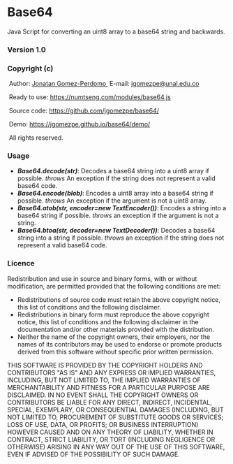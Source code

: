 # Base64
Java Script for converting an uint8 array to a base64 string and backwards.
<h3>Version 1.0</h3>
<h3>Copyright (c)</h3>
&nbsp;Author: <A HREF="https://disi.unal.edu.co/~jgomezpe/"> Jonatan Gomez-Perdomo </A>
&nbsp;E-mail: <A HREF="mailto:jgomezpe@unal.edu.co">jgomezpe@unal.edu.co</A>

&nbsp;Ready to use: <A HREF="https://numtseng.com/modules/base64.js">https://numtseng.com/modules/base64.js</A>

&nbsp;Source code: <A HREF="https://github.com/jgomezpe/base64/">https://github.com/jgomezpe/base64/</A>


&nbsp;Demo: <A HREF="https://jgomezpe.github.io/base64/demo/">https://jgomezpe.github.io/base64/demo/</A>

&nbsp;All rights reserved.

<h3>Usage</h3>
<ul>
    <li> <b><i>Base64.decode(str)</i></b>: Decodes a base64 string into a uint8 array if possible. <i>throws</i> An exception if the string does not represent a valid base64 code.</li>
    <li> <b><i>Base64.encode(blob)</i></b>: Encodes a uint8 array into a base64 string if possible. <i>throws</i> An exception if the argument is not a uint8 array.</li>
    <li> <b><i>Base64.atob(str, encoder=new TextEncoder())</i></b>: Encodes a string into a base64 string if possible. <i>throws</i> an exception if the argument is not a string.</li>
    <li> <b><i>Base64.btoa(str, decoder=new TextDecoder())</i></b>: Decodes a base64 string into a string if possible. <i>throws</i> an exception if the string does not represent a valid base64 code.</li>
    
</ul>

<h3>Licence</h3>
Redistribution and use in source and binary forms, with or without modification, are permitted provided that the following conditions are met:

<ul>
    <li> Redistributions of source code must retain the above copyright notice,
            this list of conditions and the following disclaimer.</li>
    <li> Redistributions in binary form must reproduce the above copyright notice,
            this list of conditions and the following disclaimer in the documentation
            and/or other materials provided with the distribution.</li>
    <li> Neither the name of the copyright owners, their employers, nor the
            names of its contributors may be used to endorse or promote products
            derived from this software without specific prior written permission.</li>
</ul>

THIS SOFTWARE IS PROVIDED BY THE COPYRIGHT HOLDERS AND CONTRIBUTORS "AS IS"
        AND ANY EXPRESS OR IMPLIED WARRANTIES, INCLUDING, BUT NOT LIMITED TO, THE
        IMPLIED WARRANTIES OF MERCHANTABILITY AND FITNESS FOR A PARTICULAR PURPOSE ARE
        DISCLAIMED.  IN NO EVENT SHALL THE COPYRIGHT OWNERS OR CONTRIBUTORS BE
        LIABLE FOR ANY DIRECT, INDIRECT, INCIDENTAL, SPECIAL, EXEMPLARY, OR
        CONSEQUENTIAL DAMAGES (INCLUDING, BUT NOT LIMITED TO, PROCUREMENT OF
        SUBSTITUTE GOODS OR SERVICES; LOSS OF USE, DATA, OR PROFITS; OR BUSINESS INTERRUPTION)
        HOWEVER CAUSED AND ON ANY THEORY OF LIABILITY, WHETHER IN CONTRACT, STRICT LIABILITY,
        OR TORT (INCLUDING NEGLIGENCE OR OTHERWISE) ARISING IN ANY WAY OUT OF THE USE OF 
        THIS SOFTWARE, EVEN IF ADVISED OF THE POSSIBILITY OF SUCH DAMAGE.
